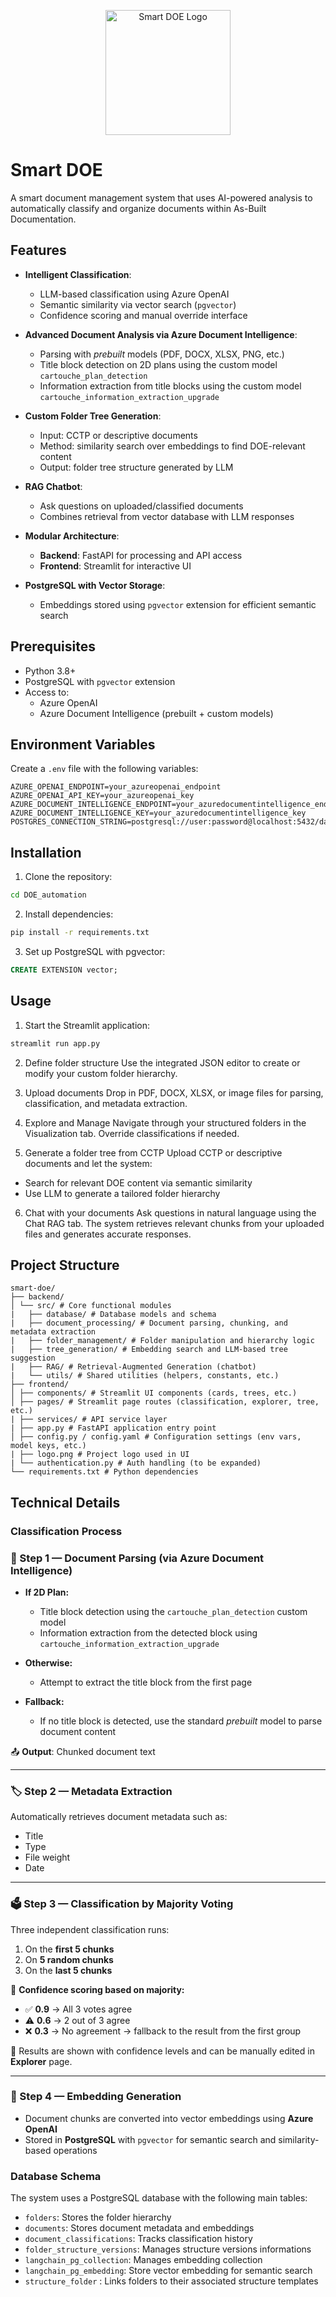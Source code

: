 <p align="center">
  <img src="app/frontend/logo.png" alt="Smart DOE Logo" width="200" />
</p>

# Smart DOE
A smart document management system that uses AI-powered analysis to automatically classify and organize documents within As-Built Documentation.

## Features

- **Intelligent Classification**:
  - LLM-based classification using Azure OpenAI
  - Semantic similarity via vector search (`pgvector`)
  - Confidence scoring and manual override interface

- **Advanced Document Analysis via Azure Document Intelligence**:
  - Parsing with *prebuilt* models (PDF, DOCX, XLSX, PNG, etc.)
  - Title block detection on 2D plans using the custom model `cartouche_plan_detection`
  - Information extraction from title blocks using the custom model `cartouche_information_extraction_upgrade`

- **Custom Folder Tree Generation**:
  - Input: CCTP or descriptive documents
  - Method: similarity search over embeddings to find DOE-relevant content
  - Output: folder tree structure generated by LLM

- **RAG Chatbot**:
  - Ask questions on uploaded/classified documents
  - Combines retrieval from vector database with LLM responses

- **Modular Architecture**:
  - **Backend**: FastAPI for processing and API access
  - **Frontend**: Streamlit for interactive UI

- **PostgreSQL with Vector Storage**:
  - Embeddings stored using `pgvector` extension for efficient semantic search


## Prerequisites

- Python 3.8+
- PostgreSQL with `pgvector` extension
- Access to:
  - Azure OpenAI
  - Azure Document Intelligence (prebuilt + custom models)

## Environment Variables

Create a `.env` file with the following variables:

```env
AZURE_OPENAI_ENDPOINT=your_azureopenai_endpoint
AZURE_OPENAI_API_KEY=your_azureopenai_key
AZURE_DOCUMENT_INTELLIGENCE_ENDPOINT=your_azuredocumentintelligence_endpoint
AZURE_DOCUMENT_INTELLIGENCE_KEY=your_azuredocumentintelligence_key
POSTGRES_CONNECTION_STRING=postgresql://user:password@localhost:5432/database
```

## Installation

1. Clone the repository:
```bash
cd DOE_automation
```

2. Install dependencies:
```bash
pip install -r requirements.txt
```

3. Set up PostgreSQL with pgvector:
```sql
CREATE EXTENSION vector;
```

## Usage

1. Start the Streamlit application:
```bash
streamlit run app.py
```

2. Define folder structure
Use the integrated JSON editor to create or modify your custom folder hierarchy.

3. Upload documents
Drop in PDF, DOCX, XLSX, or image files for parsing, classification, and metadata extraction.

4. Explore and Manage
Navigate through your structured folders in the Visualization tab. Override classifications if needed.

5. Generate a folder tree from CCTP
Upload CCTP or descriptive documents and let the system:
- Search for relevant DOE content via semantic similarity
- Use LLM to generate a tailored folder hierarchy

6. Chat with your documents
Ask questions in natural language using the Chat RAG tab.
The system retrieves relevant chunks from your uploaded files and generates accurate responses.

## Project Structure

```
smart-doe/
├── backend/
│ └── src/ # Core functional modules
|   ├── database/ # Database models and schema
|   ├── document_processing/ # Document parsing, chunking, and metadata extraction
|   ├── folder_management/ # Folder manipulation and hierarchy logic
|   ├── tree_generation/ # Embedding search and LLM-based tree suggestion
|   ├── RAG/ # Retrieval-Augmented Generation (chatbot)
|   └── utils/ # Shared utilities (helpers, constants, etc.)
├── frontend/
│ ├── components/ # Streamlit UI components (cards, trees, etc.)
│ ├── pages/ # Streamlit page routes (classification, explorer, tree, etc.)
| ├── services/ # API service layer
| ├── app.py # FastAPI application entry point
│ ├── config.py / config.yaml # Configuration settings (env vars, model keys, etc.)
| ├── logo.png # Project logo used in UI
| └── authentication.py # Auth handling (to be expanded)
└── requirements.txt # Python dependencies
```

## Technical Details

### Classification Process

### 🧾 Step 1 — Document Parsing (via Azure Document Intelligence)

- **If 2D Plan:**
  - Title block detection using the `cartouche_plan_detection` custom model
  - Information extraction from the detected block using `cartouche_information_extraction_upgrade`

- **Otherwise:**
  - Attempt to extract the title block from the first page

- **Fallback:**
  - If no title block is detected, use the standard *prebuilt* model to parse document content

📤 **Output**: Chunked document text

---

### 🏷️ Step 2 — Metadata Extraction

Automatically retrieves document metadata such as:
- Title
- Type
- File weight
- Date  
---

### 🗳️ Step 3 — Classification by Majority Voting

Three independent classification runs:
1. On the **first 5 chunks**
2. On **5 random chunks**
3. On the **last 5 chunks**

🧠 **Confidence scoring based on majority:**
- ✅ **0.9** → All 3 votes agree
- ⚠️ **0.6** → 2 out of 3 agree
- ❌ **0.3** → No agreement → fallback to the result from the first group

🔧 Results are shown with confidence levels and can be manually edited in **Explorer** page.

---

### 🧬 Step 4 — Embedding Generation

- Document chunks are converted into vector embeddings using **Azure OpenAI**
- Stored in **PostgreSQL** with `pgvector` for semantic search and similarity-based operations

### Database Schema

The system uses a PostgreSQL database with the following main tables:
- `folders`: Stores the folder hierarchy
- `documents`: Stores document metadata and embeddings
- `document_classifications`: Tracks classification history
- `folder_structure_versions`: Manages structure versions informations
- `langchain_pg_collection`: Manages embedding collection
- `langchain_pg_embedding`: Store vector embedding for semantic search
- `structure_folder` : Links folders to their associated structure templates


